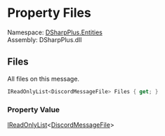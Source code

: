 # Property Files

Namespace: [DSharpPlus.Entities](DSharpPlus.Entities.md)  
Assembly: DSharpPlus.dll

## <a id="DSharpPlus_Entities_IDiscordMessageBuilder_Files"></a>Files

All files on this message.

```csharp
IReadOnlyList<DiscordMessageFile> Files { get; }
```

### Property Value

[IReadOnlyList](https://learn.microsoft.com/dotnet/api/system.collections.generic.ireadonlylist\-1)<[DiscordMessageFile](DSharpPlus.Entities.DiscordMessageFile.md)\>

